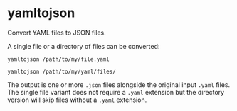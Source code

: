 # yamltojson

Convert YAML files to JSON files.

A single file or a directory of files can be converted:

```
yamltojson /path/to/my/file.yaml

yamltojson /path/to/my/yaml/files/
```

The output is one or more `.json` files alongside the original input `.yaml`
files. The single file variant does not require a `.yaml` extension but
the directory version will skip files without a `.yaml` extension.
